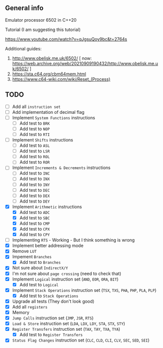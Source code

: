 General info
---
Emulator processor 6502 in C++20

Tutorial (I am suggesting this tutorial)

https://www.youtube.com/watch?v=qJgsuQoy9bc&t=2764s

Additional guides:
1. http://www.obelisk.me.uk/6502/ [ now: https://web.archive.org/web/20210909190432/http://www.obelisk.me.uk/6502/ ]
2. https://sta.c64.org/cbm64mem.html
3. https://www.c64-wiki.com/wiki/Reset_(Process)

TODO
---

- [ ] Add all `instruction set`
- [ ] Add implementation of decimal flag
- [ ] Implement `System Functions` instructions
    - [ ] Add test to `BRK` 
    - [ ] Add test to `NOP` 
    - [ ] Add test to `RTI` 
- [ ] Implement `Shifts` instructions
    - [ ] Add test to `ASL` 
    - [ ] Add test to `LSR` 
    - [ ] Add test to `ROL` 
    - [ ] Add test to `ROR` 
- [ ] Implement `Increments & Decrements` instructions
    - [ ] Add test to `INC` 
    - [ ] Add test to `INX` 
    - [ ] Add test to `INY` 
    - [ ] Add test to `DEC` 
    - [ ] Add test to `DEX` 
    - [ ] Add test to `DEY` 
- [X] Implement `Arithmetic` instructions
    - [X] Add test to `ADC`
    - [X] Add test to `SBC`
    - [X] Add test to `CMP`
    - [X] Add test to `CPX`
    - [X] Add test to `CPY`
- [ ] Implementing `RTS` - Working - But I think something is wrong
- [X] Implement better addressing mode
- [X] Remove `LUT`
- [X] Impement `Branches`
    - [X] Add test to `Branches`
- [X] Not sure about `IndirectX/Y`
- [X] I'm not sure about `page crossing` (need to check that)
- [X] Implement `Logical` instruction set (`AND`, `EOR`, `ORA`, `BIT`)
    - [X] Add test to `Logical`
- [X] Implement `Stack Operations` instruction set (`TSX`, `TXS`, `PHA`, `PHP`, `PLA`, `PLP`)
    - [X] Add test to `Stack Operations`
- [X] Upgrade all tests (They don't look good)
- [x] Add all `registers`
- [x] Memory
- [x] `Jump Calls` instruction set (`JMP`, `JSR`, `RTS`)
- [x] `Load & Store` instruction set (`LDA`, `LDX`, `LDY`, `STA`, `STX`, `STY`)
- [x] `Register Transfers` instruction set (`TAX`, `TAY`, `TXA`, `TYA`)
    - [x] Add test to `Register Transfers`
- [x] `Status Flag Changes` instruction set (`CLC`, `CLD`, `CLI`, `CLV`, `SEC`, `SED`, `SEI`)